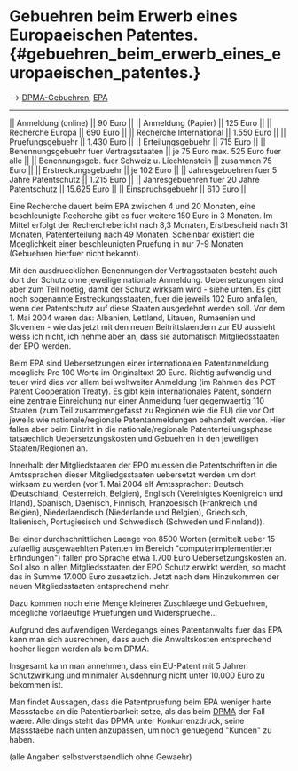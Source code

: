 # Gebuehren beim Erwerb eines Europaeischen Patentes. {#gebuehren_beim_erwerb_eines_europaeischen_patentes.}

\--\> [ DPMA-Gebuehren](DpmaSpezDe "wikilink"), [
EPA](SwpatepoEn "wikilink")

------------------------------------------------------------------------

\|\| Anmeldung (online) \|\| 90 Euro \|\| \|\| Anmeldung (Papier) \|\|
125 Euro \|\| \|\| Recherche Europa \|\| 690 Euro \|\| \|\| Recherche
International \|\| 1.550 Euro \|\| \|\| Pruefungsgebuehr \|\| 1.430 Euro
\|\| \|\| Erteilungsgebuehr \|\| 715 Euro \|\| \|\| Benennungsgebuehr
fuer Vertragsstaaten \|\| je 75 Euro max. 525 Euro fuer alle \|\| \|\|
Benennungsgeb. fuer Schweiz u. Liechtenstein \|\| zusammen 75 Euro \|\|
\|\| Erstreckungsgebuehr \|\| je 102 Euro \|\| \|\| Jahresgebuehren fuer
5 Jahre Patentschutz \|\| 1.215 Euro \|\| \|\| Jahresgebuehren fuer 20
Jahre Patentschutz \|\| 15.625 Euro \|\| \|\| Einspruchsgebuehr \|\| 610
Euro \|\|

Eine Recherche dauert beim EPA zwischen 4 und 20 Monaten, eine
beschleunigte Recherche gibt es fuer weitere 150 Euro in 3 Monaten. Im
Mittel erfolgt der Recherchebericht nach 8,3 Monaten, Erstbescheid nach
31 Monaten, Patenterteilung nach 49 Monaten. Scheinbar existiert die
Moeglichkeit einer beschleunigten Pruefung in nur 7-9 Monaten (Gebuehren
hierfuer nicht bekannt).

Mit den ausdruecklichen Benennungen der Vertragsstaaten besteht auch
dort der Schutz ohne jeweilige nationale Anmeldung. Uebersetzungen sind
aber zum Teil noetig, damit der Schutz wirksam wird - siehe unten. Es
gibt noch sogenannte Erstreckungsstaaten, fuer die jeweils 102 Euro
anfallen, wenn der Patentschutz auf diese Staaten ausgedehnt werden
soll. Vor dem 1. Mai 2004 waren das: Albanien, Lettland, Litauen,
Rumaenien und Slovenien - wie das jetzt mit den neuen Beitrittslaendern
zur EU aussieht weiss ich nicht, ich nehme aber an, dass sie automatisch
Mitgliedsstaaten der EPO werden.

Beim EPA sind Uebersetzungen einer internationalen Patentanmeldung
moeglich: Pro 100 Worte im Originaltext 20 Euro. Richtig aufwendig und
teuer wird dies vor allem bei weltweiter Anmeldung (im Rahmen des PCT -
Patent Cooperation Treaty). Es gibt kein internationales Patent, sondern
eine zentrale Einreichung nur einer Anmeldung fuer gegenwaertig 110
Staaten (zum Teil zusammengefasst zu Regionen wie die EU) die vor Ort
jeweils wie nationale/regionale Patentanmeldungen behandelt werden. Hier
fallen aber beim Eintritt in die nationale/regionale
Patenterteilungsphase tatsaechlich Uebersetzungskosten und Gebuehren in
den jeweiligen Staaten/Regionen an.

Innerhalb der Mitgliedstaaten der EPO muessen die Patentschriften in die
Amtssprachen dieser Mitgliedgsstaaten uebersetzt werden um dort wirksam
zu werden (vor 1. Mai 2004 elf Amtssprachen: Deutsch (Deutschland,
Oesterreich, Belgien), Englisch (Vereinigtes Koenigreich und Irland),
Spanisch, Daenisch, Finnisch, Franzoesisch (Frankreich und Belgien),
Niederlaendisch (Niederlande und Belgien), Griechisch, Italienisch,
Portugiesisch und Schwedisch (Schweden und Finnland)).

Bei einer durchschnittlichen Laenge von 8500 Worten (ermittelt ueber 15
zufaellig ausgewaehlten Patenten im Bereich \"computerimplementierter
Erfindungen\") fallen pro Sprache etwa 1.700 Euro Uebersetzungskosten
an. Soll also in allen Mitgliedsstaaten der EPO Schutz erwirkt werden,
so macht das in Summe 17.000 Euro zusaetzlich. Jetzt nach dem
Hinzukommen der neuen Mitgliedsstaaten entsprechend mehr.

Dazu kommen noch eine Menge kleinerer Zuschlaege und Gebuehren,
moegliche vorlaeufige Pruefungen und Widersprueche\...

Aufgrund des aufwendigen Werdegangs eines Patentanwalts fuer das EPA
kann man sich ausrechnen, dass auch die Anwaltskosten entsprechend
hoeher liegen werden als beim DPMA.

Insgesamt kann man annehmen, dass ein EU-Patent mit 5 Jahren
Schutzwirkung und minimaler Ausdehnung nicht unter 10.000 Euro zu
bekommen ist.

Man findet Aussagen, dass die Patentpruefung beim EPA weniger harte
Massstaebe an die Patentierbarkeit setze, als das beim [
DPMA](SwpatdpmaDe "wikilink") der Fall waere. Allerdings steht das DPMA
unter Konkurrenzdruck, seine Massstaebe nach unten anzupassen, um noch
genuegend \"Kunden\" zu haben.

(alle Angaben selbstverstaendlich ohne Gewaehr)
